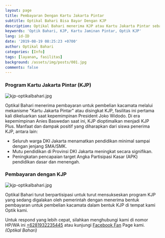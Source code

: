 ```yaml
--- 
layout: page
title: Pembayaran Dengan Kartu Jakarta Pintar 
subtitle: Optikal Bahari Bisa Bayar Dengan KJP 
description: Optikal Bahari menerima KJP atau Kartu Jakarta Pintar sebagai media pembayaran untuk pembelian kacamata di optik kami. 
keywords: 'Optik Bahari, KJP, Kartu Jaminan Pintar, Optik KJP' 
lang: id-ID 
date: '2019-08-19 08:25:23 +0700' 
author: Optikal Bahari 
categories: [Info] 
tags: [layanan, fasilitas] 
background: /assets/img/posts/001.jpg 
comments: false 
---
```




<h3>Program Kartu Jakarta Pintar (KJP)</h3>

<p class="aligncenter">
    <img data-src="/assets/img/posts/optikal-bahari-kjp/kjp-optikalbahari-01.jpg" src="/assets/img/posts/optikal-bahari-kjp/kjp-optikalbahari-01.jpg" class="rounded mx-auto d-block rounded-lg img-fluid shadow"  alt="kjp-optikalbahari.jpg">
</p>

<p>Optikal Bahari menerima pembayaran untuk pembelian kacamata melalui mekanisme "Kartu Jakarta Pintar" atau disingkat KJP, fasilitas ini pertama kali dikeluarkan saat kepemimpinan President Joko Widodo. Di era kepemimpinan Anies Baswedan saat ini, KJP dioptimalkan menjadi KJP Plus. Manfaat dan dampak positif yang diharapkan dari siswa penerima KJP, antara lain:
</p>

<ul>
    <li>Seluruh warga DKI Jakarta menamatkan pendidikan minimal sampai dengan jenjang SMA/SMK.</li>
    <li>Mutu pendidikan di Provinsi DKI Jakarta meningkat secara signifikan.</li>
    <li>Peningkatan pencapaian target Angka Partisipasi Kasar (APK) pendidikan dasar dan menengah.</li>
</ul>

<h3>Pembayaran dengan KJP</h3>

<p class="aligncenter">
    <img data-src="/assets/img/posts/optikal-bahari-kjp/kjp-optikalbahari-02.jpg" src="/assets/img/posts/optikal-bahari-kjp/kjp-optikalbahari-02.jpg" class="rounded mx-auto d-block rounded-lg img-fluid shadow"  alt="kjp-optikalbahari.jpg">
</p>

<p>Optikal Bahari turut berpartisipasi untuk turut mensukseskan program KJP yang sedang digalakan oleh pemerintah dengan menerima bentuk pembayaran untuk pembelian kacamata dalam bentuk KJP di tempat kami Optik kami.</p>

<p>Untuk respond yang lebih cepat, silahkan menghubungi kami di nomor HP/WA ini <a href="https://api.whatsapp.com/send?phone=6281932235445&text=Hallo%2C+saya+butuh+informasi+lebih+lanjut+mengenai+Optikal+Bahari" id="WhatsAppClick" class="WhatsAppCall" title="Call WhatsApp">+6281932235445</a>    atau kunjungi <a href="https://www.facebook.com/optikalbahari" id="FBClick" title="Facebook Page Optikal Bahari" class="FacebookPage">Facebook Fan</a> Page kami. <em>(Optikal Bahari)</em></p>